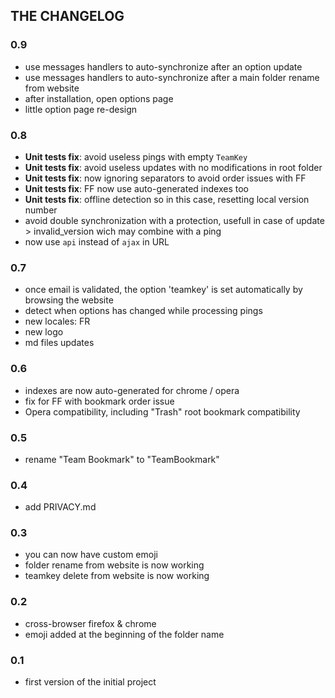 ## THE CHANGELOG ##

### 0.9 ###

- use messages handlers to auto-synchronize after an option update
- use messages handlers to auto-synchronize after a main folder rename from website
- after installation, open options page
- little option page re-design

### 0.8 ###

- **Unit tests fix**: avoid useless pings with empty `TeamKey`
- **Unit tests fix**: avoid useless updates with no modifications in root folder
- **Unit tests fix**: now ignoring separators to avoid order issues with FF
- **Unit tests fix**: FF now use auto-generated indexes too
- **Unit tests fix**: offline detection so in this case, resetting local version number
- avoid double synchronization with a protection, usefull in case of update > invalid_version wich may combine with a ping
- now use `api` instead of `ajax` in URL

### 0.7 ###

- once email is validated, the option 'teamkey' is set automatically by browsing the website
- detect when options has changed while processing pings
- new locales: FR
- new logo
- md files updates

### 0.6 ###

- indexes are now auto-generated for chrome / opera
- fix for FF with bookmark order issue
- Opera compatibility, including "Trash" root bookmark compatibility

### 0.5 ###

- rename "Team Bookmark" to "TeamBookmark"

### 0.4 ###

- add PRIVACY.md

### 0.3 ###

- you can now have custom emoji
- folder rename from website is now working
- teamkey delete from website is now working

### 0.2 ###

- cross-browser firefox & chrome
- emoji added at the beginning of the folder name

### 0.1 ###

- first version of the initial project